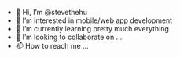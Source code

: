- 👋 Hi, I’m @stevethehu
- 👀 I’m interested in mobile/web app development
- 🌱 I’m currently learning pretty much everything
- 💞️ I’m looking to collaborate on ...
- 📫 How to reach me ...

<!---
stevethehu/stevethehu is a ✨ special ✨ repository because its `README.md` (this file) appears on your GitHub profile.
You can click the Preview link to take a look at your changes.
--->
